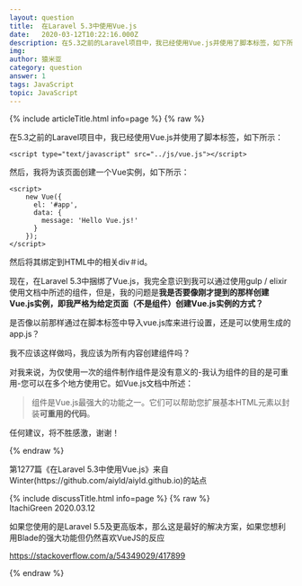 ```yaml
---
layout: question
title:  在Laravel 5.3中使用Vue.js
date:   2020-03-12T10:22:16.000Z
description: 在5.3之前的Laravel项目中，我已经使用Vue.js并使用了脚本标签，如下所示：<script type="text/javascript" s...
img: 
author: 猿米亚
category: question
answer: 1
tags: JavaScript
topic: JavaScript
---
```

<div class="article-root">
  <div class="article">
    {% include articleTitle.html info=page %}
    {% raw %}
    <div class="article-content"><p><font style="vertical-align: inherit;"><font style="vertical-align: inherit;">在5.3之前的Laravel项目中，我已经使用Vue.js并使用了脚本标签，如下所示：</font></font></p>

<pre><code>&lt;script type="text/javascript" src="../js/vue.js"&gt;&lt;/script&gt;
</code></pre>

<p><font style="vertical-align: inherit;"><font style="vertical-align: inherit;">然后，我将为该页面创建一个Vue实例，如下所示：</font></font></p>

<pre><code>&lt;script&gt;<font></font>
    new Vue({<font></font>
      el: '#app',<font></font>
      data: {<font></font>
        message: 'Hello Vue.js!'<font></font>
      }<font></font>
    });<font></font>
&lt;/script&gt;<font></font>
</code></pre>

<p><font style="vertical-align: inherit;"><font style="vertical-align: inherit;">然后将其绑定到HTML中的相关div＃id。</font></font></p>

<p><font style="vertical-align: inherit;"><font style="vertical-align: inherit;">现在，在Laravel 5.3中捆绑了Vue.js，我完全意识到我可以通过使用gulp / elixir使用文档中所述的组件，但是，我的问题是</font></font><strong><font style="vertical-align: inherit;"><font style="vertical-align: inherit;">我是否要像刚才提到的那样创建Vue.js实例，即我严格为给定页面（不是组件）创建Vue.js实例的方式？</font></font></strong></p>

<p><font style="vertical-align: inherit;"><font style="vertical-align: inherit;">是否像以前那样通过在脚本标签中导入vue.js库来进行设置，还是可以使用生成的app.js？</font></font></p>

<p><font style="vertical-align: inherit;"><font style="vertical-align: inherit;">我不应该这样做吗，我应该为所有内容创建组件吗？</font></font></p>

<p><font style="vertical-align: inherit;"><font style="vertical-align: inherit;">对我来说，为仅使用一次的组件制作组件是没有意义的-我认为组件的目的是可重用-您可以在多个地方使用它。</font><font style="vertical-align: inherit;">如Vue.js文档中所述：</font></font></p>

<blockquote>
  <p><font style="vertical-align: inherit;"><font style="vertical-align: inherit;">组件是Vue.js最强大的功能之一。</font><font style="vertical-align: inherit;">它们可以帮助您扩展基本HTML元素以封装</font></font><strong><font style="vertical-align: inherit;"><font style="vertical-align: inherit;">可重用的代码</font></font></strong><font style="vertical-align: inherit;"><font style="vertical-align: inherit;">。</font></font></p>
</blockquote>

<p><font style="vertical-align: inherit;"><font style="vertical-align: inherit;">任何建议，将不胜感激，谢谢！</font></font></p></div>
    {% endraw %}
  </div>
  <p class="winter_mark">第1277篇《在Laravel 5.3中使用Vue.js》来自Winter(https://github.com/aiyld/aiyld.github.io)的站点</p>
  <div class="discuss-wrapper">
    {% include discussTitle.html info=page %}
    {% raw %}
    <div class="discuss-item">
        <div class="discuss-parent">
          <div class="discuss-meta">
            <span class="discuss-user">ItachiGreen</span>
            <span class="discuss-time">2020.03.12</span>
          </div>
          <div class="discuss-comment"><p><font style="vertical-align: inherit;"><font style="vertical-align: inherit;">如果您使用的是Laravel 5.5及更高版本，那么这是最好的解决方案，如果您想利用Blade的强大功能但仍然喜欢VueJS的反应</font></font></p>

<p><a href="https://stackoverflow.com/a/54349029/417899"><font style="vertical-align: inherit;"><font style="vertical-align: inherit;">https://stackoverflow.com/a/54349029/417899</font></font></a></p></div>
        </div></div>
    {% endraw %}
  </div>
<div>
